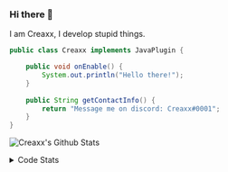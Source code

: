 ### Hi there 👋

I am Creaxx, I develop stupid things. 

```java
public class Creaxx implements JavaPlugin {

    public void onEnable() {
        System.out.println("Hello there!");
    }
    
    public String getContactInfo() {
        return "Message me on discord: Creaxx#0001";
    }
}
```

![Creaxx's Github Stats](https://github-readme-stats.vercel.app/api?username=CreaxxOG&show_icons=true&theme=dark&count_private=true)

<details>
  <summary>Code Stats</summary>

<!--START_SECTION:waka-->
![Code Time](http://img.shields.io/badge/Code%20Time-839%20hrs%2031%20mins-blue)

![Lines of code](https://img.shields.io/badge/From%20Hello%20World%20I%27ve%20Written-3%20Thousand%20lines%20of%20code-blue)

**🐱 My GitHub Data** 

> 🏆 363 Contributions in the Year 2022
 > 
> 📦 227.1 kB Used in GitHub's Storage 
 > 
> 🚫 Not Opted to Hire
 > 
> 📜 3 Public Repositories 
 > 
> 🔑 2 Private Repositories  
 > 
**I'm a Night 🦉** 

```text
🌞 Morning    7 commits      █░░░░░░░░░░░░░░░░░░░░░░░░   3.59% 
🌆 Daytime    79 commits     ██████████░░░░░░░░░░░░░░░   40.51% 
🌃 Evening    91 commits     ███████████░░░░░░░░░░░░░░   46.67% 
🌙 Night      18 commits     ██░░░░░░░░░░░░░░░░░░░░░░░   9.23%

```
📅 **I'm Most Productive on Wednesday** 

```text
Monday       32 commits     ████░░░░░░░░░░░░░░░░░░░░░   16.41% 
Tuesday      44 commits     █████░░░░░░░░░░░░░░░░░░░░   22.56% 
Wednesday    53 commits     ██████░░░░░░░░░░░░░░░░░░░   27.18% 
Thursday     11 commits     █░░░░░░░░░░░░░░░░░░░░░░░░   5.64% 
Friday       16 commits     ██░░░░░░░░░░░░░░░░░░░░░░░   8.21% 
Saturday     21 commits     ██░░░░░░░░░░░░░░░░░░░░░░░   10.77% 
Sunday       18 commits     ██░░░░░░░░░░░░░░░░░░░░░░░   9.23%

```


📊 **This Week I Spent My Time On** 

```text
💬 Programming Languages: 
Java                     30 hrs 3 mins       █████████████████████░░░░   85.54% 
Kotlin                   2 hrs 38 mins       ██░░░░░░░░░░░░░░░░░░░░░░░   7.51% 
XML                      52 mins             ░░░░░░░░░░░░░░░░░░░░░░░░░   2.5% 
Groovy                   24 mins             ░░░░░░░░░░░░░░░░░░░░░░░░░   1.14% 
Bash                     22 mins             ░░░░░░░░░░░░░░░░░░░░░░░░░   1.08%

🔥 Editors: 
IntelliJ                 35 hrs 8 mins       █████████████████████████   100.0%

```

**I Mostly Code in Java** 

```text
Java                     6 repos             ████████████████░░░░░░░░░   66.67% 
EJS                      1 repo              ██░░░░░░░░░░░░░░░░░░░░░░░   11.11% 
Kotlin                   1 repo              ██░░░░░░░░░░░░░░░░░░░░░░░   11.11% 
Python                   1 repo              ██░░░░░░░░░░░░░░░░░░░░░░░   11.11%

```



 Last Updated on 01/09/2022 02:27:10 UTC
<!--END_SECTION:waka-->
</details>
